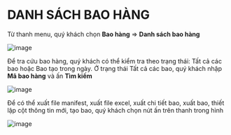 # DANH SÁCH BAO HÀNG

Từ thanh menu, quý khách chọn **Bao hàng** => **Danh sách bao hàng**
 
![image](https://user-images.githubusercontent.com/109578103/202355671-d43885c5-0741-442c-92f6-58f2d410ae1f.png)

Để tra cứu bao hàng, quý khách có thể kiểm tra theo trạng thái: Tất cả các bao hoặc Bao tạo trong ngày. Ở trạng thái Tất cả các bao, quý khách nhập **Mã bao hàng** và ấn **Tìm kiếm**

![image](https://user-images.githubusercontent.com/109578103/202355702-aff15905-3f50-452f-90d7-8a9f00f153f3.png)
 
Để có thể xuất file manifest, xuất file excel, xuất chi tiết bao, xuất bao, thiết lập cột thông tin mới, tạo bao, quý khách chọn nút ấn trên thanh trong hình
 
![image](https://user-images.githubusercontent.com/109578103/202355732-f6d7ebdd-48b9-46dc-9a63-941374467490.png)
